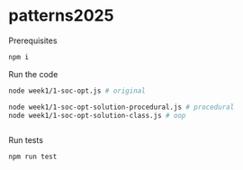 # patterns2025

Prerequisites

```bash
npm i
```

Run the code

```bash
node week1/1-soc-opt.js # original
```

```bash
node week1/1-soc-opt-solution-procedural.js # procedural
node week1/1-soc-opt-solution-class.js # oop
```

```bash
```

Run tests

```bash
npm run test
```

